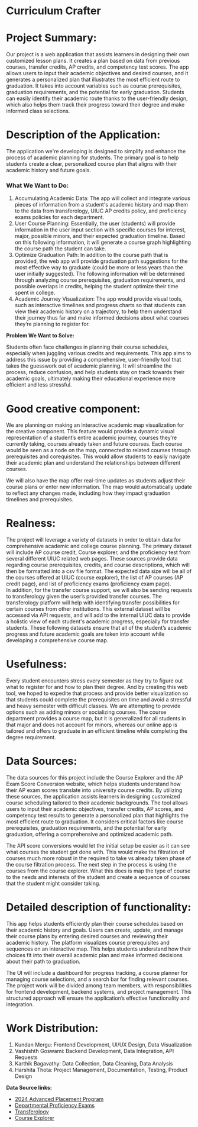 # Curriculum Crafter

# Project Summary:

Our project is a web application that assists learners in designing their own customized lesson plans. It creates a plan based on data from previous courses, transfer credits, AP credits, and competency test scores. The app allows users to input their academic objectives and desired courses, and it generates a personalized plan that illustrates the most efficient route to graduation. It takes into account variables such as course prerequisites, graduation requirements, and the potential for early graduation. Students can easily identify their academic route thanks to the user-friendly design, which also helps them track their progress toward their degree and make informed class selections.

# Description of the Application:

The application we're developing is designed to simplify and enhance the process of academic planning for students. The primary goal is to help students create a clear, personalized course plan that aligns with their academic history and future goals.

### **What We Want to Do:**

1. Accumulating Academic Data: The app will collect and integrate various pieces of information from a student's academic history and map them to the data from transferology, UIUC AP credits policy, and proficiency exams policies for each department.  
2. User Course Planning: Essentially, the user (students) will provide information in the user input section with specific courses for interest, major, possible minors,  and their expected graduation timeline. Based on this following information, it will generate a course graph highlighting the course path the student can take.   
3. Optimize Graduation Path: In addition to the course path that is provided, the web app will provide graduation path suggestions for the most effective way to graduate (could be more or less years than the user initially suggested). The following information will be determined through analyzing course prerequisites, graduation requirements, and possible overlaps in credits, helping the student optimize their time spent in college.  
4. Academic Journey Visualization: The app would provide visual tools, such as interactive timelines and progress charts so that students can view their academic history on a trajectory, to help them understand their journey thus far and make informed decisions about what courses they’re planning to register for.

**Problem We Want to Solve:**

Students often face challenges in planning their course schedules, especially when juggling various credits and requirements. This app aims to address this issue by providing a comprehensive, user-friendly tool that takes the guesswork out of academic planning. It will streamline the process, reduce confusion, and help students stay on track towards their academic goals, ultimately making their educational experience more efficient and less stressful.

# Good creative component: 

We are planning on making an interactive academic map visualization for the creative component. This feature would provide a dynamic visual representation of a student’s entire academic journey, courses they’re currently taking, courses already taken and future courses. Each course would be seen as a node on the map, connected to related courses through prerequisites and corequisites. This would allow students to easily navigate their academic plan and understand the relationships between different courses.

We will also have the map offer real-time updates as students adjust their course plans or enter new information. The map would automatically update to reflect any changes made, including how they impact graduation timelines and prerequisites. 

# Realness:

The project will leverage a variety of datasets in order to obtain data for comprehensive academic and college course planning. The primary dataset will include AP course credit, Course explorer, and the proficiency test from several different UIUC related web pages. These sources provide data regarding course prerequisites, credits, and course descriptions, which will then be formatted into a csv file format. The expected data size will be all of the courses offered at UIUC (course explorer), the list of AP courses (AP credit page), and list of proficiency exams (proficiency exam page).  
In addition, for the transfer course support, we will also be sending requests to transferology given the user’s provided transfer courses. The transferology platform will help with identifying transfer possibilities for certain courses from other institutions. This external dataset will be accessed via API requests, and will add to the internal UIUC data to provide a holistic view of each student's academic progress, especially for transfer students. These following datasets ensure that all of the student’s academic progress and future academic goals are taken into account while developing a comprehensive course map.

# Usefulness: 

Every student encounters stress every semester as they try to figure out what to register for and how to plan their degree. And by creating this web tool, we hoped to expedite that process and provide better visualization so that students could complete the prerequisites on time and avoid a stressful and heavy semester with difficult classes. We are attempting to provide options such as adding minors or socializing courses. The course department provides a course map, but it is generalized for all students in that major and does not account for minors, whereas our online app is tailored and offers to graduate in an efficient timeline while completing the degree requirement.

# Data Sources:

The data sources for this project include the Course Explorer and the AP Exam Score Conversion website, which helps students understand how their AP exam scores translate into university course credits. By utilizing these sources, the application assists learners in designing customized course scheduling tailored to their academic backgrounds. The tool allows users to input their academic objectives, transfer credits, AP scores, and competency test results to generate a personalized plan that highlights the most efficient route to graduation. It considers critical factors like course prerequisites, graduation requirements, and the potential for early graduation, offering a comprehensive and optimized academic path.

The API score conversions would let the initial setup be easier as it can see what courses the student got done with. This would make the filtration of courses much more robust in the required to take vs already taken phase of the course filtration process. The next step in the process is using the courses from the course explorer. What this does is map the type of course to the needs and interests of the student and create a sequence of courses that the student might consider taking. 

# Detailed description of functionality:

This app helps students efficiently plan their course schedules based on their academic history and goals. Users can create, update, and manage their course plans by entering desired courses and reviewing their academic history. The platform visualizes course prerequisites and sequences on an interactive map. This helps students understand how their choices fit into their overall academic plan and make informed decisions about their path to graduation.

The UI will include a dashboard for progress tracking, a course planner for managing course selections, and a search bar for finding relevant courses. The project work will be divided among team members, with responsibilities for frontend development, backend systems, and project management. This structured approach will ensure the application’s effective functionality and integration.

# Work Distribution:

1. Kundan Mergu: Frontend Development, UI/UX Design, Data Visualization
2. Vashishth Goswami: Backend Development, Data Integration, API Requests
3. Karthik Bagavathy: Data Collection, Data Cleaning, Data Analysis
4. Harshita Thota: Project Management, Documentation, Testing, Product Design

**Data Source links:**

* [2024 Advanced Placement Program](https://citl.illinois.edu/citl-101/measurement-evaluation/placement-proficiency/cutoffs-2024-2025/2024-advanced-placement-program)  
* [Departmental Proficiency Exams](https://citl.illinois.edu/citl-101/measurement-evaluation/placement-proficiency/proficiency-testing/subjects-with-proficiency-exams)  
* [Transferology](https://www.transferology.com/index.htm)  
* [Course Explorer](https://courses.illinois.edu/)